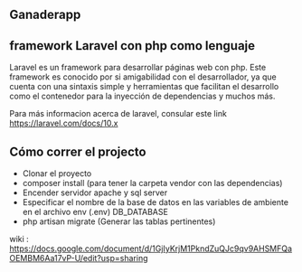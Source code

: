 

## Ganaderapp 

## framework Laravel con php como lenguaje
Laravel es un framework para desarrollar páginas web con php. Este framework es conocido por si amigabilidad con el desarrollador, ya que cuenta con una sintaxis simple y herramientas que facilitan el desarrollo como el contenedor para la inyección de dependencias y muchos más. 


Para más informacion acerca de laravel, consular este link https://laravel.com/docs/10.x


## Cómo correr el projecto
- Clonar el proyecto
- composer install (para tener la carpeta vendor con las dependencias)
- Encender servidor apache y sql server 
- Especificar el nombre de la base de datos en las variables de ambiente en el archivo env (.env) DB_DATABASE
- php artisan migrate   (Generar las tablas pertinentes)


wiki : https://docs.google.com/document/d/1GjIyKrjM1PkndZuQJc9qv9AHSMFQaOEMBM6Aa17vP-U/edit?usp=sharing
